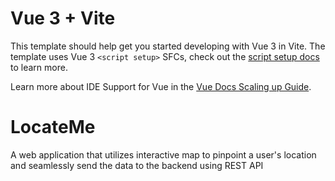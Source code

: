# Vue 3 + Vite

This template should help get you started developing with
Vue 3 in Vite. The template uses Vue 3 `<script setup>`
SFCs, check out the
[script setup docs](https://v3.vuejs.org/api/sfc-script-setup.html#sfc-script-setup)
to learn more.

Learn more about IDE Support for Vue in the
[Vue Docs Scaling up Guide](https://vuejs.org/guide/scaling-up/tooling.html#ide-support).

# LocateMe

A web application that utilizes interactive map to pinpoint
a user's location and seamlessly send the data to the
backend using REST API
